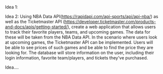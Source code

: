 Idea 1:


Idea 2: 
Using NBA Data API(https://rapidapi.com/api-sports/api/api-nba/) as well as the Ticketmaster API (https://developer.ticketmaster.com/products-and-docs/apis/getting-started/), create a web application that allows users to track their favorite players, teams, and upcoming games. The data for these will be taken from the NBA Data API. In the scenario where users look at upcoming games, the Ticketmaster API can be implemented. Users will be able to see prices of such games and be able to find the price they are looking for. The database will store information on the user, including their login information, favorite team/players, and tickets they've purchased.


Idea....